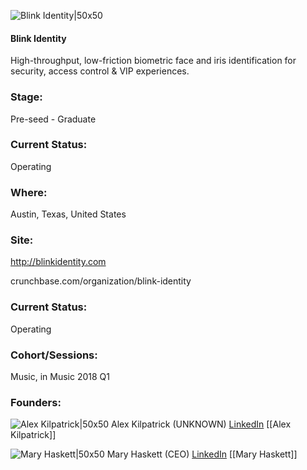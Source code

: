 

![Blink Identity|50x50](https://apimg.techstars.com/connect/images/image_files/5e23c584a36c11304f00004a/original/BI_social_linkedin_logo.jpg)

#### Blink Identity
High-throughput, low-friction biometric face and iris identification for security, access control & VIP experiences.

### Stage: 
Pre-seed - Graduate 

### Current Status: 
Operating

### Where:
Austin, Texas, United States

### Site:
http://blinkidentity.com



crunchbase.com/organization/blink-identity

### Current Status: 
Operating

### Cohort/Sessions: 
Music, in Music 2018 Q1

### Founders: 

![Alex Kilpatrick|50x50](https://s3.amazonaws.com/photos.angel.co/users/96067-medium_jpg?1329179263) Alex Kilpatrick (UNKNOWN) [LinkedIn](https://linkedin.com/in/alexkilpatrick) [[Alex Kilpatrick]]

![Mary Haskett|50x50](https://apimg.techstars.com/connect/images/image_files/5c53274634a60d24c100002b/original/powerpuff-mary.jpg) Mary Haskett (CEO) [LinkedIn](https://linkedin.com/in/maryellen-haskett) [[Mary Haskett]]


